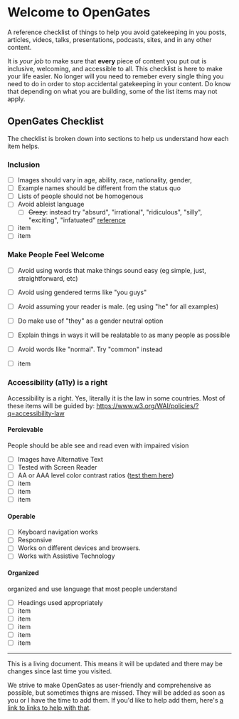 # Welcome to OpenGates
A reference checklist of things to help you avoid gatekeeping in you posts, articles, videos, talks, presentations, podcasts, sites, and in any other content.

It is _your job_ to make sure that **every** piece of content you put out is inclusive, welcoming, and accessible to all. This checklist is here to make your life easier. No longer will you need to remeber every single thing you need to do in order to stop accidental gatekeeping in your content. Do know that depending on what you are building, some of the list items may not apply.

## OpenGates Checklist
 
The checklist is broken down into sections to help us understand how each item helps.

### Inclusion
 - [ ] Images should vary in age, ability, race, nationality, gender, 
 - [ ] Example names should be different from the status quo
 - [ ] Lists of people should not be homogenous
 - [ ] Avoid ableist language
    - [ ] ~~Crazy~~: instead try "absurd", "irrational", "ridiculous", "silly", "exciting", "infatuated" [reference](https://therollingexplorer.com/ableist-language-to-avoid-and-acceptable-alternatives-crazy-edition/)
 - [ ] item
 - [ ] item

### Make People Feel Welcome
 - [ ] Avoid using words that make things sound easy (eg simple, just, straightforward, etc)
 - [ ] Avoid using gendered terms like "you guys"
 - [ ] Avoid assuming your reader is male. (eg using "he" for all examples)
 - [ ] Do make use of "they" as a gender neutral option
 - [ ] Explain things in ways it will be realatable to as many people as possible
 - [ ] Avoid words like "normal". Try "common" instead
 - [ ] item


### Accessibility (a11y) is a right
Accessibility is a right. Yes, literally it is the law in some countries.
Most of these items will be guided by: https://www.w3.org/WAI/policies/?q=accessibility-law
#### Percievable
People should be able see and read even with impaired vision
 - [ ] Images have Alternative Text
 - [ ] Tested with Screen Reader
 - [ ] AA or AAA level color contrast ratios ([test them here](http://colorsafe.co/))
 - [ ] item
 - [ ] item
 - [ ] item

#### Operable
 - [ ] Keyboard navigation works
 - [ ] Responsive
 - [ ] Works on different devices and browsers.
 - [ ] Works with Assistive Technology

#### Organized
organized and use language that most people understand
 - [ ] Headings used appropriately
 - [ ] item
 - [ ] item
 - [ ] item
 - [ ] item
 - [ ] item

---
This is a living document. This means it will be updated and there may be changes since last time you visited. 

We strive to make OpenGates as user-friendly and comprehensive as possible, but sometimes thigns are missed. They will be added as soon as you or I have the time to add them. If you'd like to help add them, here's [a link to links to help with that](https://github.com/VickiLanger/AntiGatekeep/blob/main/faq.md#but-you-dont-have-this-very-important-item).
